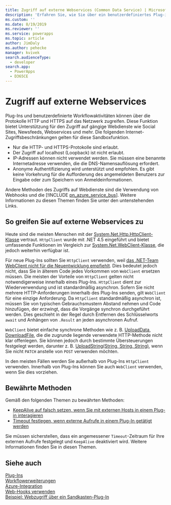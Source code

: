```yaml
---
title: Zugriff auf externe Webservices (Common Data Service) | MicrosoftDocs
description: 'Erfahren Sie, wie Sie über ein benutzerdefiniertes Plug-in oder eine Workflow-Aktivität auf einen Webservice zugreifen können.'
ms.custom: ''
ms.date: 8/19/2019
ms.reviewer: ''
ms.service: powerapps
ms.topic: article
author: JimDaly
ms.author: pehecke
manager: kvivek
search.audienceType:
  - developer
search.app:
  - PowerApps
  - D365CE
---
```

# <a name="access-external-web-services"></a>Zugriff auf externe Webservices

Plug-Ins und benutzerdefinierte Workflowaktivitäten können über die Protokolle HTTP und HTTPS auf das Netzwerk zugreifen. Diese Funktion bietet Unterstützung für den Zugriff auf gängige Webdienste wie Social Sites, Newsfeeds, Webservices und mehr. Die folgenden Internet-Zugriffsbeschränkungen gelten für diese Sandboxfunktion.  
  
- Nur die HTTP- und HTTPS-Protokolle sind erlaubt.
- Der Zugriff auf localhost (Loopback) ist nicht erlaubt.
- IP-Adressen können nicht verwendet werden. Sie müssen eine benannte Internetadresse verwenden, die die DNS-Namensauflösung erfordert.
- Anonyme Authentifizierung wird unterstützt und empfohlen. Es gibt keine Vorkehrung für die Aufforderung des angemeldeten Benutzers zur Eingabe oder zum Speichern von Anmeldeinformationen.

Andere Methoden des Zugriffs auf Webdienste sind die Verwendung von Webhooks und die [!INCLUDE [pn_azure_service_bus](../../includes/pn_azure_service_bus.md)]. Weitere Informationen zu diesen Themen finden Sie unter den untenstehenden Links.

## <a name="how-to-access-external-web-services"></a>So greifen Sie auf externe Webservices zu

Heute sind die meisten Menschen mit der [System.Net.Http.HttpClient-Klasse](/dotnet/api/system.net.http.httpclient) vertraut. `HttpClient` wurde mit .NET 4.5 eingeführt und bietet umfassende Funktionen im Vergleich zur [System.Net.WebClient-Klasse](/dotnet/api/system.net.webclient), die jedoch weiterhin verfügbar ist.

Für neue Plug-Ins sollten Sie `HttpClient` verwenden, weil [das .NET-Team WebClient nicht für die Neuentwicklung empfiehlt](/dotnet/api/system.net.webclient?#remarks). Dies bedeutet jedoch nicht, dass Sie in älterem Code jedes Vorkommen von `WebClient` ersetzen müssen. Die meisten der Vorteile von `HttpClient` gelten nicht notwendigerweise innerhalb eines Plug-Ins. `HttpClient` dient zur Wiederverwendung und ist standardmäßig asynchron. Sofern Sie nicht mehrere HTTP-Anforderungen innerhalb des Plug-Ins senden, gilt `WebClient` für eine einzige Anforderung. Da `HttpClient` standardmäßig asynchron ist, müssen Sie von typischen Gebrauchsmustern Abstand nehmen und Code hinzufügen, der erzwingt, dass die Vorgänge synchron durchgeführt werden. Dies geschieht in der Regel durch Entfernen des Schlüsselworts `await` und Anhängen von `.Result` an jeden asynchronen Aufruf.

`WebClient` bietet einfache synchrone Methoden wie z. B. [UploadData](/dotnet/api/system.net.webclient.uploaddata), [DownloadFile](/dotnet/api/system.net.webclient.downloadfile), die die zugrunde liegende verwendete HTTP-Methode nicht klar offenlegen. Sie können jedoch durch bestimmte Übersteuerungen festgelegt werden, darunter z. B. [UploadString(String, String, String)](/dotnet/api/system.net.webclient.uploadstring#System_Net_WebClient_UploadString_System_String_System_String_System_String_), wenn Sie nicht `PATCH` anstelle von `POST` verwenden möchten.

In den meisten Fällen werden Sie außerhalb von Plug-Ins `HttpClient` verwenden. Innerhalb von Plug-Ins können Sie auch `WebClient` verwenden, wenn Sie dies vorziehen.

## <a name="best-practices"></a>Bewährte Methoden

Gemäß den folgenden Themen zu bewährten Methoden:

- [KeepAlive auf falsch setzen, wenn Sie mit externen Hosts in einem Plug-in interagieren](best-practices/business-logic/set-keepalive-false-interacting-external-hosts-plugin.md)
- [Timeout festlegen, wenn externe Aufrufe in einem Plug-In getätigt werden](best-practices/business-logic/set-timeout-for-external-calls-from-plug-ins.md)

Sie müssen sicherstellen, dass ein angemessener `Timeout`-Zeitraum für Ihre externen Aufrufe festgelegt und `KeepAlive` deaktiviert wird. Weitere Informationen finden Sie in diesen Themen.


## <a name="see-also"></a>Siehe auch

[Plug-Ins](plug-ins.md)<br />
[Workflowerweiterungen](workflow/workflow-extensions.md)<br />
[Azure-Integration](azure-integration.md)<br />
[Web-Hooks verwenden](use-webhooks.md)<br />
[Beispiel: Webzugriff über ein Sandkasten-Plug-In](org-service/samples/web-access-plugin.md)
